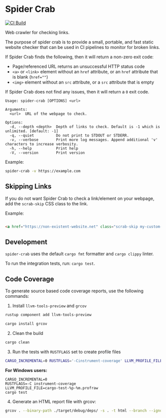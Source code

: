 # Spider Crab
[![CI Build](https://github.com/tsengia/spider-crab/actions/workflows/rust.yml/badge.svg?branch=main)](https://github.com/tsengia/spider-crab/actions/workflows/rust.yml)  

Web crawler for checking links.

The purpose of spider crab is to provide a small, portable, and fast static website checker that can be used in CI pipelines to monitor for broken links.

If Spider Crab finds the following, then it will return a non-zero exit code:
- Page/referenced URL returns an unsuccessful HTTP status code
- `<a>` or `<link>` element without an `href` attribute, or an `href` attribute that is blank (`href=""`)
- `<img>` element without an `src` attribute, or a `src` attribute that is empty

If Spider Crab does not find any issues, then it will return a `0` exit code.

```
Usage: spider-crab [OPTIONS] <url>

Arguments:
  <url>  URL of the webpage to check.

Options:
  -d, --depth <depth>  Depth of links to check. Default is -1 which is unlimited. [default: -1]
  -q, --quiet          Do not print to STDOUT or STDERR.
  -v, --verbose        Print more log messages. Append additional 'v' characters to increase verbosity.
  -h, --help           Print help
  -V, --version        Print version
```

Example:
```bash
spider-crab -v https://example.com
```

## Skipping Links
If you do not want Spider Crab to check a link/element on your webpage, add the `scrab-skip` CSS class to the link.

Example:
```html

<a href="https://non-existent-website.net" class="scrab-skip my-custom-class" >This link will not be checked by Spider Crab!</a>

```

## Development
`spider-crab` uses the default `cargo fmt` formatter and `cargo clippy` linter.

To run the integration tests, run: `cargo test`.

## Code Coverage
To generate source based code coverage reports, use the following commands:

1. Install `llvm-tools-preview` and `grcov`
```bash
rustup component add llvm-tools-preview

cargo install grcov
```
2. Clean the build
```bash
cargo clean
```
3. Run the tests with `RUSTFLAGS` set to create profile files
```bash
CARGO_INCREMENTAL=0 RUSTFLAGS='-Cinstrument-coverage' LLVM_PROFILE_FILE='cargo-test-%p-%m.profraw' cargo test
```

**For Windows users:**
```batch
CARGO_INCREMENTAL=0 
RUSTFLAGS=-C instrument-coverage
LLVM_PROFILE_FILE=cargo-test-%p-%m.profraw
cargo test
```

4. Generate an HTML report file with grcov:
```bash
grcov . --binary-path ./target/debug/deps/ -s . -t html --branch --ignore-not-existing --ignore '../*' --ignore "/*" --ignore 'target/*/build/*5ever' -o target/coverage/html
```